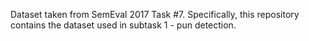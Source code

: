 Dataset taken from SemEval 2017 Task #7. Specifically, this repository contains the dataset used in subtask 1 - pun detection.
